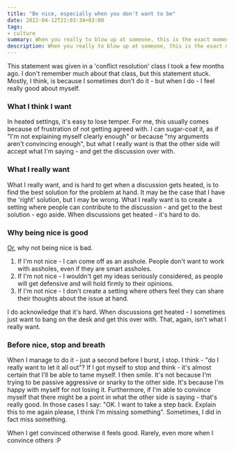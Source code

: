 ```yaml
---
title: "Be nice, especially when you don't want to be"
date: 2022-04-12T22:03:34+03:00
tags: 
- culture
summary: When you really to blow up at someone, this is the exact moment where you should be really nice to them.
description: When you really to blow up at someone, this is the exact moment where you should be really nice to them.
---
```


This statement was given in a 'conflict resolution' class I took a few months ago. I don't remember much about that class, but this statement stuck. Mostly, I think, is because I sometimes don't do it - but when I do - I feel really good about myself. 

### What I think I want

In heated settings, it's easy to lose temper. For me, this usually comes because of frustration of not getting agreed with. I can sugar-coat it, as if "I'm not explaining myself clearly enough" or because "my arguments aren't convincing enough", but what I really want is that the other side will accept what I'm saying - and get the discussion over with. 

### What I really want

What I really want, and is hard to get when a discussion gets heated, is to find the best solution for the problem at hand. It may be the case that I have the 'right' solution, but I may be wrong. What I really want is to create a setting where people can contribute to the discussion - and get to the best solution - ego aside. When discussions get heated - it's hard to do. 

### Why being nice is good

[Or](https://en.wikipedia.org/wiki/De_Morgan%27s_laws), why not being nice is bad.

1. If I'm not nice - I can come off as an asshole. People don't want to work with assholes, even if they are smart assholes. 
2. If I'm not nice - I wouldn't get my ideas seriously considered, as people will get defensive and will hold firmly to their opinions.
3. If I'm not nice - I don't create a setting where others feel they can share their thoughts about the issue at hand.

I do acknowledge that it's hard. When discussions get heated - I sometimes just want to bang on the desk and get this over with. That, again, isn't what I really want.

### Before nice, stop and breath

When I manage to do it - just a second before I burst, I stop. I think - "do I really want to let it all out"? If I got myself to stop and think - it's almost certain that I'll be able to tame myself. I then smile. It's not because I'm trying to be passive aggressive or snarky to the other side. It's because I'm happy with myself for not losing it. Furthermore, if I'm able to convince myself that there might be a point in what the other side is saying - that's really good. In those cases I say: "OK. I want to take a step back. Explain this to me again please, I think I'm missing something". Sometimes, I did in fact miss something. 

When I get convinced otherwise it feels good. Rarely, even more when I convince others :P
